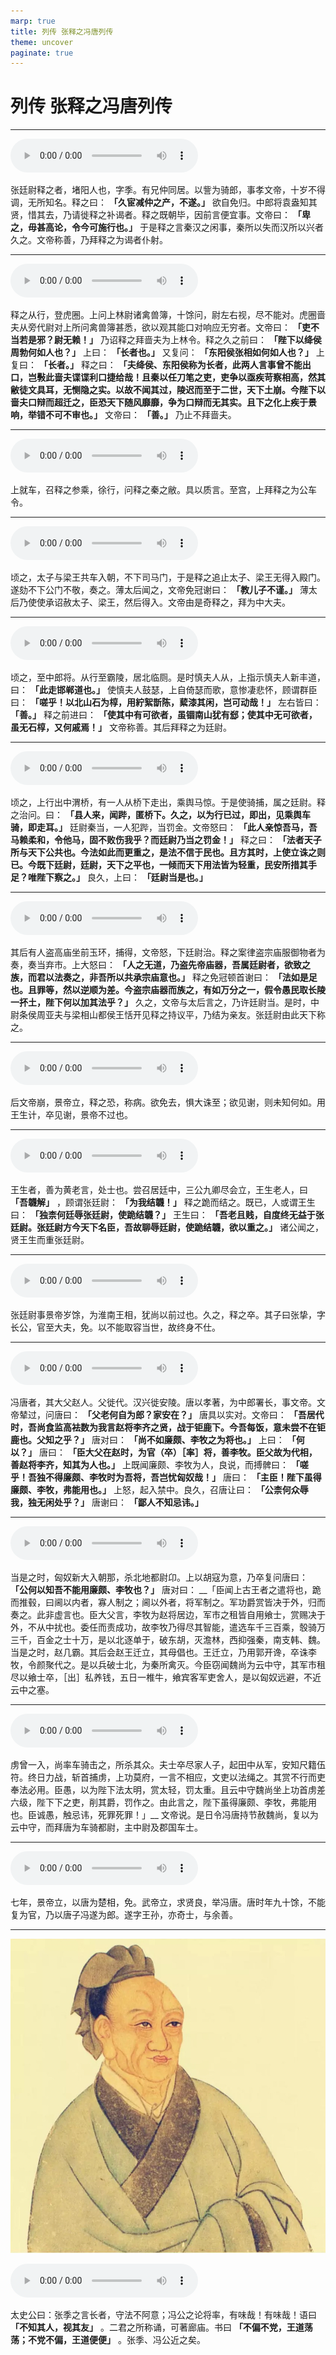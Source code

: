```yaml
---
marp: true
title: 列传 张释之冯唐列传
theme: uncover
paginate: true
---
```


# 列传 张释之冯唐列传

---

![](assets/audios/102/1.mp3)

张廷尉释之者，堵阳人也，字季。有兄仲同居。以訾为骑郎，事孝文帝，十岁不得调，无所知名。释之曰： __「久宦减仲之产，不遂。」__ 欲自免归。中郎将袁盎知其贤，惜其去，乃请徙释之补谒者。释之既朝毕，因前言便宜事。文帝曰： __「卑之，毋甚高论，令今可施行也。」__ 于是释之言秦汉之闲事，秦所以失而汉所以兴者久之。文帝称善，乃拜释之为谒者仆射。

---

![](assets/audios/102/2.mp3)

释之从行，登虎圈。上问上林尉诸禽兽簿，十馀问，尉左右视，尽不能对。虎圈啬夫从旁代尉对上所问禽兽簿甚悉，欲以观其能口对响应无穷者。文帝曰： __「吏不当若是邪？尉无赖！」__ 乃诏释之拜啬夫为上林令。释之久之前曰： __「陛下以绛侯周勃何如人也？」__ 上曰： __「长者也。」__ 又复问： __「东阳侯张相如何如人也？」__ 上复曰： __「长者。」__ 释之曰： __「夫绛侯、东阳侯称为长者，此两人言事曾不能出口，岂斅此啬夫谍谍利口捷给哉！且秦以任刀笔之吏，吏争以亟疾苛察相高，然其敝徒文具耳，无恻隐之实。以故不闻其过，陵迟而至于二世，天下土崩。今陛下以啬夫口辩而超迁之，臣恐天下随风靡靡，争为口辩而无其实。且下之化上疾于景响，举错不可不审也。」__ 文帝曰： __「善。」__ 乃止不拜啬夫。

---

![](assets/audios/102/3.mp3)

上就车，召释之参乘，徐行，问释之秦之敝。具以质言。至宫，上拜释之为公车令。

---

![](assets/audios/102/4.mp3)

顷之，太子与梁王共车入朝，不下司马门，于是释之追止太子、梁王无得入殿门。遂劾不下公门不敬，奏之。薄太后闻之，文帝免冠谢曰： __「教儿子不谨。」__ 薄太后乃使使承诏赦太子、梁王，然后得入。文帝由是奇释之，拜为中大夫。

---

![](assets/audios/102/5.mp3)

顷之，至中郎将。从行至霸陵，居北临厕。是时慎夫人从，上指示慎夫人新丰道，曰： __「此走邯郸道也。」__ 使慎夫人鼓瑟，上自倚瑟而歌，意惨凄悲怀，顾谓群臣曰： __「嗟乎！以北山石为椁，用紵絮斮陈，蕠漆其闲，岂可动哉！」__ 左右皆曰： __「善。」__ 释之前进曰： __「使其中有可欲者，虽锢南山犹有郄；使其中无可欲者，虽无石椁，又何戚焉！」__ 文帝称善。其后拜释之为廷尉。

---

![](assets/audios/102/6.mp3)

顷之，上行出中渭桥，有一人从桥下走出，乘舆马惊。于是使骑捕，属之廷尉。释之治问。曰： __「县人来，闻跸，匿桥下。久之，以为行已过，即出，见乘舆车骑，即走耳。」__ 廷尉秦当，一人犯跸，当罚金。文帝怒曰： __「此人亲惊吾马，吾马赖柔和，令他马，固不败伤我乎？而廷尉乃当之罚金！」__ 释之曰： __「法者天子所与天下公共也。今法如此而更重之，是法不信于民也。且方其时，上使立诛之则已。今既下廷尉，廷尉，天下之平也，一倾而天下用法皆为轻重，民安所措其手足？唯陛下察之。」__ 良久，上曰： __「廷尉当是也。」__

---

![](assets/audios/102/7.mp3)

其后有人盗高庙坐前玉环，捕得，文帝怒，下廷尉治。释之案律盗宗庙服御物者为奏，奏当弃市。上大怒曰： __「人之无道，乃盗先帝庙器，吾属廷尉者，欲致之族，而君以法奏之，非吾所以共承宗庙意也。」__ 释之免冠顿首谢曰： __「法如是足也。且罪等，然以逆顺为差。今盗宗庙器而族之，有如万分之一，假令愚民取长陵一抔土，陛下何以加其法乎？」__ 久之，文帝与太后言之，乃许廷尉当。是时，中尉条侯周亚夫与梁相山都侯王恬开见释之持议平，乃结为亲友。张廷尉由此天下称之。

---

![](assets/audios/102/8.mp3)

后文帝崩，景帝立，释之恐，称病。欲免去，惧大诛至；欲见谢，则未知何如。用王生计，卒见谢，景帝不过也。

---

![](assets/audios/102/9.mp3)

王生者，善为黄老言，处士也。尝召居廷中，三公九卿尽会立，王生老人，曰 __「吾韤解」__ ，顾谓张廷尉： __「为我结韤！」__ 释之跪而结之。既已，人或谓王生曰： __「独柰何廷辱张廷尉，使跪结韤？」__ 王生曰： __「吾老且贱，自度终无益于张廷尉。张廷尉方今天下名臣，吾故聊辱廷尉，使跪结韤，欲以重之。」__ 诸公闻之，贤王生而重张廷尉。

---

![](assets/audios/102/10.mp3)

张廷尉事景帝岁馀，为淮南王相，犹尚以前过也。久之，释之卒。其子曰张挚，字长公，官至大夫，免。以不能取容当世，故终身不仕。

---

![](assets/audios/102/11.mp3)

冯唐者，其大父赵人。父徙代。汉兴徙安陵。唐以孝著，为中郎署长，事文帝。文帝辇过，问唐曰： __「父老何自为郎？家安在？」__ 唐具以实对。文帝曰： __「吾居代时，吾尚食监高袪数为我言赵将李齐之贤，战于钜鹿下。今吾每饭，意未尝不在钜鹿也。父知之乎？」__ 唐对曰： __「尚不如廉颇、李牧之为将也。」__ 上曰： __「何以？」__ 唐曰： __「臣大父在赵时，为官（卒）［率］将，善李牧。臣父故为代相，善赵将李齐，知其为人也。」__ 上既闻廉颇、李牧为人，良说，而搏髀曰： __「嗟乎！吾独不得廉颇、李牧时为吾将，吾岂忧匈奴哉！」__ 唐曰： __「主臣！陛下虽得廉颇、李牧，弗能用也。」__ 上怒，起入禁中。良久，召唐让曰： __「公柰何众辱我，独无闲处乎？」__ 唐谢曰： __「鄙人不知忌讳。」__

---

![](assets/audios/102/12.mp3)

当是之时，匈奴新大入朝那，杀北地都尉卬。上以胡寇为意，乃卒复问唐曰： __「公何以知吾不能用廉颇、李牧也？」__ 唐对曰： __「臣闻上古王者之遣将也，跪而推毂，曰阃以内者，寡人制之；阃以外者，将军制之。军功爵赏皆决于外，归而奏之。此非虚言也。臣大父言，李牧为赵将居边，军市之租皆自用飨士，赏赐决于外，不从中扰也。委任而责成功，故李牧乃得尽其智能，遣选车千三百乘，彀骑万三千，百金之士十万，是以北逐单于，破东胡，灭澹林，西抑强秦，南支韩、魏。当是之时，赵几霸。其后会赵王迁立，其母倡也。王迁立，乃用郭开谗，卒诛李牧，令颜聚代之。是以兵破士北，为秦所禽灭。今臣窃闻魏尚为云中守，其军市租尽以飨士卒，［出］私养钱，五日一椎牛，飨宾客军吏舍人，是以匈奴远避，不近云中之塞。

---

![](assets/audios/102/13.mp3)

虏曾一入，尚率车骑击之，所杀其众。夫士卒尽家人子，起田中从军，安知尺籍伍符。终日力战，斩首捕虏，上功莫府，一言不相应，文吏以法绳之。其赏不行而吏奉法必用。臣愚，以为陛下法太明，赏太轻，罚太重。且云中守魏尚坐上功首虏差六级，陛下下之吏，削其爵，罚作之。由此言之，陛下虽得廉颇、李牧，弗能用也。臣诚愚，触忌讳，死罪死罪！」__ 文帝说。是日令冯唐持节赦魏尚，复以为云中守，而拜唐为车骑都尉，主中尉及郡国车士。

---

![](assets/audios/102/14.mp3)

七年，景帝立，以唐为楚相，免。武帝立，求贤良，举冯唐。唐时年九十馀，不能复为官，乃以唐子冯遂为郎。遂字王孙，亦奇士，与余善。

---

![bg left](assets/images/simaqian.jpg)

![](assets/audios/102/15.mp3)

太史公曰：张季之言长者，守法不阿意；冯公之论将率，有味哉！有味哉！语曰 __「不知其人，视其友」__ 。二君之所称诵，可著廊庙。书曰 __「不偏不党，王道荡荡；不党不偏，王道便便」__ 。张季、冯公近之矣。